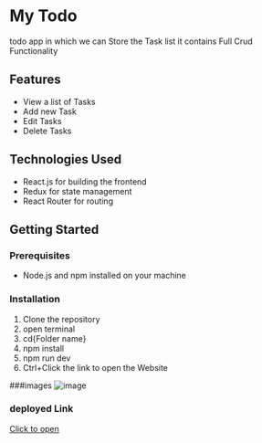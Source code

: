 # My Todo
todo app in which we can Store the Task list it contains Full Crud Functionality

## Features

- View a list of Tasks
- Add new Task
- Edit Tasks
- Delete Tasks

## Technologies Used

- React.js for building the frontend
- Redux for state management
- React Router for routing


## Getting Started

### Prerequisites

- Node.js and npm installed on your machine

### Installation

1. Clone the repository
2. open terminal
3. cd{Folder name}
4. npm install
5. npm run dev
6. Ctrl+Click the link to open the Website


###images
![image](https://github.com/Suryaprakash-G26/todo/assets/141228691/d40825c6-dda5-4813-8b82-0273c7601d48)



### deployed Link 
[Click to open](https://curious-klepon-b940e3.netlify.app/)



